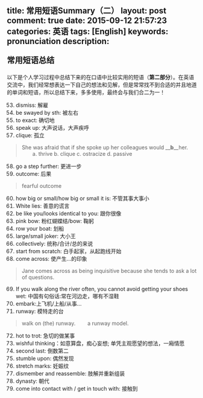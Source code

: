 title: 常用短语Summary（二）
layout: post
comment: true
date: 2015-09-12 21:57:23
categories: 英语
tags: [English]
keywords: pronunciation
description: <div class="note info"><p>常用短语总结</p></div>
---
以下是个人学习过程中总结下来的在口语中比较实用的短语（**第二部分**）。在英语交流中，我们经常想表达一下自己的想法和见解，但是常常找不到合适的并且地道的单词和短语，所以总结下来，多多使用，最终会与我们合二为一！

53. dismiss: 解雇
54. be swayed by sth: 被左右
55. to exact: 确切地
56. speak up: 大声说话，大声疾呼
57. clique: 孤立
>    She was afraid that if she spoke up her colleagues would \__**b**\__her.  
>    &emsp;&emsp;a. thrive  b. clique  c. ostracize  d. passive
58. go a step further: 更进一步
59. outcome: 后果
>    fearful outcome
60. how big or small/how big or small it is: 不管其事大事小
61. White lies: 善意的谎言
62. be like you/looks identical to you: 跟你很像
63. pink bow: 粉红蝴蝶结/bow: 鞠躬
64. row your boat: 划船
65. large/small joker: 大小王
66. collectively: 统称/合计/总的来说
67. start from scratch: 白手起家，从起跑线开始
68. come across: 使产生...的印象
>    Jane comes across as being inquisitive because she tends to ask a lot of questions.
69. If you walk along the river often, you cannot avoid getting your shoes wet: 中国有句俗话:常在河边走，哪有不湿鞋
70. embark:上飞机/上船/从事...
71. runway: 模特走的台
>    walk on (the) runway.
>    &emsp;&emsp;a runway model.
72. hot to trot: 急切的做某事
73. wishful thinking：如意算盘，痴心妄想; 单凭主观愿望的想法，一廂情愿
74. second last: 倒数第二
75. stumble upon: 偶然发现
76. stretch marks: 妊娠纹
77. dismember and reassemble: 肢解并重新组装
78. dynasty: 朝代
79. come into contact with / get in touch with: 接触到
